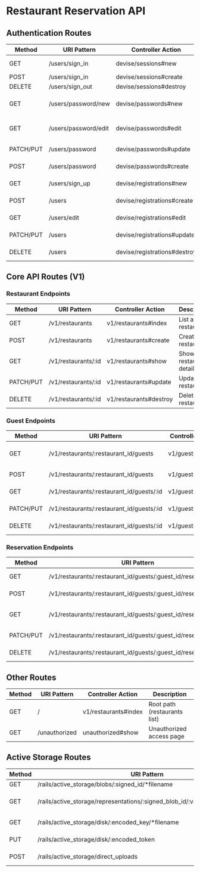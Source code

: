 # Restaurant Reservation API

## Authentication Routes

| Method | URI Pattern | Controller Action | Description |
|--------|-------------|------------------|-------------|
| GET    | /users/sign_in | devise/sessions#new | Display sign in form |
| POST   | /users/sign_in | devise/sessions#create | Sign in |
| DELETE | /users/sign_out | devise/sessions#destroy | Sign out |
| GET    | /users/password/new | devise/passwords#new | New password form |
| GET    | /users/password/edit | devise/passwords#edit | Edit password form |
| PATCH/PUT | /users/password | devise/passwords#update | Update password |
| POST   | /users/password | devise/passwords#create | Create password |
| GET    | /users/sign_up | devise/registrations#new | Sign up form |
| POST   | /users | devise/registrations#create | Register new user |
| GET    | /users/edit | devise/registrations#edit | Edit profile form |
| PATCH/PUT | /users | devise/registrations#update | Update profile |
| DELETE | /users | devise/registrations#destroy | Delete account |

## Core API Routes (V1)

### Restaurant Endpoints

| Method | URI Pattern | Controller Action | Description |
|--------|-------------|------------------|-------------|
| GET    | /v1/restaurants | v1/restaurants#index | List all restaurants |
| POST   | /v1/restaurants | v1/restaurants#create | Create restaurant |
| GET    | /v1/restaurants/:id | v1/restaurants#show | Show restaurant details |
| PATCH/PUT | /v1/restaurants/:id | v1/restaurants#update | Update restaurant |
| DELETE | /v1/restaurants/:id | v1/restaurants#destroy | Delete restaurant |

### Guest Endpoints

| Method | URI Pattern | Controller Action | Description |
|--------|-------------|------------------|-------------|
| GET    | /v1/restaurants/:restaurant_id/guests | v1/guests#index | List restaurant guests |
| POST   | /v1/restaurants/:restaurant_id/guests | v1/guests#create | Create guest |
| GET    | /v1/restaurants/:restaurant_id/guests/:id | v1/guests#show | Show guest details |
| PATCH/PUT | /v1/restaurants/:restaurant_id/guests/:id | v1/guests#update | Update guest |
| DELETE | /v1/restaurants/:restaurant_id/guests/:id | v1/guests#destroy | Delete guest |

### Reservation Endpoints

| Method | URI Pattern | Controller Action | Description |
|--------|-------------|------------------|-------------|
| GET    | /v1/restaurants/:restaurant_id/guests/:guest_id/reservations | v1/reservations#index | List reservations |
| POST   | /v1/restaurants/:restaurant_id/guests/:guest_id/reservations | v1/reservations#create | Create reservation |
| GET    | /v1/restaurants/:restaurant_id/guests/:guest_id/reservations/:id | v1/reservations#show | Show reservation details |
| PATCH/PUT | /v1/restaurants/:restaurant_id/guests/:guest_id/reservations/:id | v1/reservations#update | Update reservation |
| DELETE | /v1/restaurants/:restaurant_id/guests/:guest_id/reservations/:id | v1/reservations#destroy | Delete reservation |

## Other Routes

| Method | URI Pattern | Controller Action | Description |
|--------|-------------|------------------|-------------|
| GET    | / | v1/restaurants#index | Root path (restaurants list) |
| GET    | /unauthorized | unauthorized#show | Unauthorized access page |

## Active Storage Routes

| Method | URI Pattern | Controller Action | Description |
|--------|-------------|------------------|-------------|
| GET    | /rails/active_storage/blobs/:signed_id/*filename | active_storage/blobs#show | Get file |
| GET    | /rails/active_storage/representations/:signed_blob_id/:variation_key/*filename | active_storage/representations#show | Get transformed file |
| GET    | /rails/active_storage/disk/:encoded_key/*filename | active_storage/disk#show | Serve file from disk |
| PUT    | /rails/active_storage/disk/:encoded_token | active_storage/disk#update | Update file on disk |
| POST   | /rails/active_storage/direct_uploads | active_storage/direct_uploads#create | Direct upload |
``` 